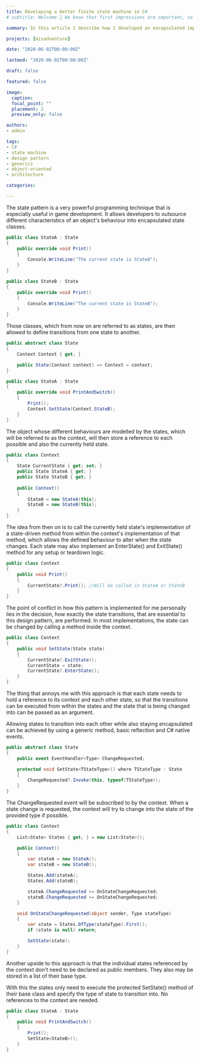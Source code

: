 ```yaml
---
title: Developing a better finite state machine in C#
# subtitle: Welcome 👋 We know that first impressions are important, so we've populated your new site with some initial content to help you get familiar with everything in no time.

summary: In this article I describe how I developed an encapsulated implementation of the state pattern in C#.

projects: [misadventure]

date: "2020-06-02T00:00:00Z"

lastmod: "2020-06-02T00:00:00Z"

draft: false

featured: false

image:
  caption:
  focal_point: ""
  placement: 2
  preview_only: false

authors:
- admin

tags:
- C#
- state machine
- design pattern
- generics
- object-oriented
- architecture

categories:

---
```


The state pattern is a very powerful programming technique that is especially useful in game development. It allows developers to outsource different characteristics of an object's behaviour into encapsulated state classes. 

```cs
public class StateA : State
{
    public override void Print()
    {
        Console.WriteLine("The current state is StateA");
    }
}

public class StateB : State
{
    public override void Print()
    {
        Console.WriteLine("The current state is StateB");
    }
}
```

Those classes, which from now on are referred to as states, are then allowed to define transitions from one state to another.<br>

```cs
public abstract class State
{
    Context Context { get; }

    public State(Context context) => Context = context;
}

public class StateA : State
{
    public override void PrintAndSwitch()
    {
        Print();
        Context.SetState(Context.StateB);
    }
}
```

The object whose different behaviours are modelled by the states, which will be referred to as the context, will then store a reference to each possible and also the currently held state.<br>

```cs
public class Context
{
    State CurrentState { get; set; }
    public State StateA { get; }
    public State StateB { get; }
    
    public Context()
    {
        StateA = new StateA(this);
        StateB = new StateB(this);
    }
}
```

The idea from then on is to call the currently held state's implementation of a state-driven method from within the context's implementation of that method, which allows the defined behaviour to alter when the state changes. Each state may also implement an EnterState() and ExitState() method for any setup or teardown logic.<br>

```cs
public class Context
{
    public void Print()
    {
        CurrentState?.Print(); //Will be called in StateA or StateB
    }
}
```

The point of conflict in how this pattern is implemented for me personally lies in the decision, how exactly the state transitions, that are essential to this design pattern, are performed. In most implementations, the state can be changed by calling a method inside the context.

```cs
public class Context
{
    public void SetState(State state)
    {
        CurrentState?.ExitState();
        CurrentState = state;
        CurrentState?.EnterState();
    }
}
```

The thing that annoys me with this approach is that each state needs to hold a reference to its context and each other state, so that the transitions can be executed from within the states and the state that is being changed into can be passed as an argument.<br>

Allowing states to transition into each other while also staying encapsulated can be achieved by using a generic method, basic reflection and C# native events.

```cs
public abstract class State
{
    public event EventHandler<Type> ChangeRequested;

    protected void SetState<TStateType>() where TStateType : State
    {
        ChangeRequested?.Invoke(this, typeof(TStateType));
    }
}
```

The ChangeRequested event will be subscribed to by the context. When a state change is requested, the context will try to change into the state of the provided type if possible.

```cs
public class Context
{
    List<State> States { get; } = new List<State>();

    public Context()
    {
        var stateA = new StateA();
        var stateB = new StateB();

        States.Add(stateA);
        States.Add(stateB);

        stateA.ChangeRequested += OnStateChangeRequested;
        stateB.ChangeRequested += OnStateChangeRequested;
    }

    void OnStateChangeRequested(object sender, Type stateType)
    {
        var state = States.OfType(stateType).First();
        if (state is null) return;

        SetState(state);
    }
}
```

Another upside to this approach is that the individual states referenced by the context don't need to be declared as public members. They also may be stored in a list of their base type.<br>

With this the states only need to execute the protected SetState() method of their base class and specify the type of state to transition into. No references to the context are needed.

```cs
public class StateA : State
{
    public void PrintAndSwitch()
    {
        Print();
        SetState<StateB>();
    }
}
```